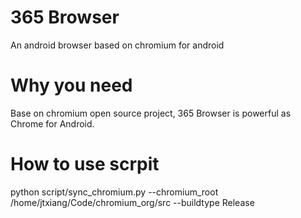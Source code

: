 # 365 Browser
An android browser based on chromium for android

# Why you need
Base on chromium open source project, 365 Browser is powerful as Chrome for Android.

# How to use scrpit
python script/sync_chromium.py --chromium_root /home/jtxiang/Code/chromium_org/src --buildtype Release
